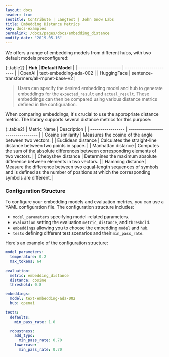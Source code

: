 ```yaml
---
layout: docs
header: true
seotitle: Contribute | LangTest | John Snow Labs
title: Embedding Distance Metrics
key: docs-examples
permalink: /docs/pages/docs/embedding_distance
modify_date: "2019-05-16"
---
```


<div class="main-docs" markdown="1"><div class="h3-box" markdown="1">
We offers a range of embedding models from different hubs, with two default models preconfigured:

{:.table2}
| **Hub** | **Default Model**                |
| --------------------- | -----------------------          |
| OpenAI           | text-embedding-ada-002        |
| HuggingFace      | sentence-transformers/all-mpnet-base-v2 |


> Users can specify the desired embedding model and hub to generate embeddings for the `expected_result` and `actual_result`. These embeddings can then be compared using various distance metrics defined in the configuration.


When comparing embeddings, it's crucial to use the appropriate distance metric. The library supports several distance metrics for this purpose:

{:.table2}
| Metric Name       | Description                       |
| ----------------- | --------------------------------- |
| Cosine similarity | Measures the cosine of the angle between two vectors. |
| Euclidean distance | Calculates the straight-line distance between two points in space. |
| Manhattan distance | Computes the sum of the absolute differences between corresponding elements of two vectors. |
| Chebyshev distance | Determines the maximum absolute difference between elements in two vectors. |
| Hamming distance  | Measure the difference between two equal-length sequences of symbols and is defined as the number of positions at which the corresponding symbols are different. |

</div></div><div class="h3-box" markdown="1">

### Configuration Structure

To configure your embedding models and evaluation metrics, you can use a YAML configuration file. The configuration structure includes:

- `model_parameters` specifying model-related parameters.
- `evaluation` setting the evaluation `metric`, `distance`, and `threshold`.
- `embeddings` allowing you to choose the embedding `model` and `hub`.
- `tests` defining different test scenarios and their `min_pass_rate`.

Here's an example of the configuration structure:

```yaml
model_parameters:
  temperature: 0.2
  max_tokens: 64

evaluation:
  metric: embedding_distance
  distance: cosine
  threshold: 0.8

embeddings:
  model: text-embedding-ada-002
  hub: openai

tests:
  defaults:
    min_pass_rate: 1.0

  robustness:
    add_typo:
      min_pass_rate: 0.70
    lowercase:
      min_pass_rate: 0.70
```
